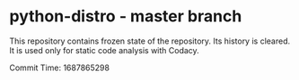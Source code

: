 # python-distro - master branch

This repository contains frozen state of the repository.
Its history is cleared. It is used only for static code
analysis with Codacy.

Commit Time: 1687865298